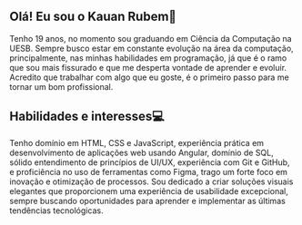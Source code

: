 ## Olá! Eu sou o Kauan Rubem👋

Tenho 19 anos, no momento sou graduando em Ciência da Computação na UESB. Sempre busco estar em constante evolução na área da computação, principalmente, nas minhas habilidades em programação, já que é o ramo que sou mais fissurado e que me desperta vontade de aprender e evoluir. Acredito que trabalhar com algo que eu goste, é o primeiro passo para me tornar um bom profissional.

## Habilidades e interesses💻

Tenho domínio em HTML, CSS e JavaScript, experiência prática em desenvolvimento de aplicações web usando Angular, domínio de SQL, sólido entendimento de princípios de UI/UX, experiência com Git e GitHub, e proficiência no uso de ferramentas como Figma, trago um forte foco em inovação e otimização de processos. Sou dedicado a criar soluções visuais elegantes que proporcionem uma experiência de usabilidade excepcional, sempre buscando oportunidades para aprender e implementar as últimas tendências tecnológicas.





